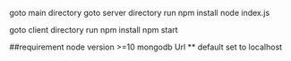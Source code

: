goto main directory
goto server directory
run
npm install
node index.js

goto client directory
run
npm install
npm start

##requirement
node version >=10
mongodb Url \*\* default set to localhost
